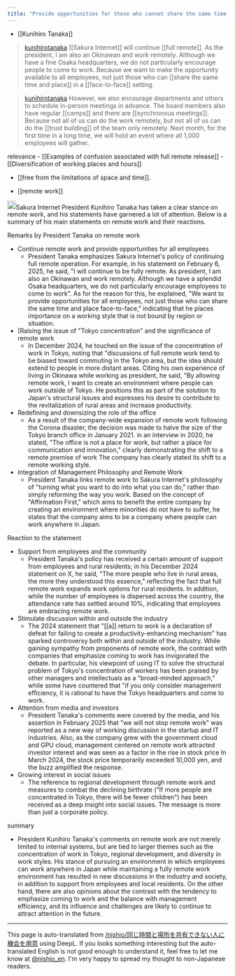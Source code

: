 ```yaml
---
title: "Provide opportunities for those who cannot share the same time and place"
---
```


- [[Kunihiro Tanaka]]
> [kunihirotanaka](https://x.com/kunihirotanaka/status/1887403866896863725) [[Sakura Internet]] will continue [[full remote]].
>  As the president, I am also an Okinawan and work remotely.
>  Although we have a fine Osaka headquarters, we do not particularly encourage people to come to work.
>  Because we want to make the opportunity available to all employees, not just those who can [[share the same time and place]] in a [[face-to-face]] setting.

> [kunihirotanaka](https://x.com/kunihirotanaka/status/1887403869648347368) However, we also encourage departments and others to schedule in-person meetings in advance.
>  The board members also have regular [[camps]] and there are [[synchronous meetings]].
>  Because not all of us can do the work remotely, but not all of us can do the [[trust building]] of the team only remotely.
>  Next month, for the first time in a long time, we will hold an event where all 1,000 employees will gather.

relevance
    - [[Examples of confusion associated with full remote release]]
    - [[Diversification of working places and hours]]
- [[free from the limitations of space and time]].

- [[remote work]]

<img src='https://scrapbox.io/api/pages/nishio-en/grok/icon' alt='grok.icon' height="19.5"/>Sakura Internet President Kunihiro Tanaka has taken a clear stance on remote work, and his statements have garnered a lot of attention. Below is a summary of his main statements on remote work and their reactions.

Remarks by President Tanaka on remote work
- Continue remote work and provide opportunities for all employees
    - President Tanaka emphasizes Sakura Internet's policy of continuing full remote operation. For example, in his statement on February 6, 2025, he said, "I will continue to be fully remote. As president, I am also an Okinawan and work remotely. Although we have a splendid Osaka headquarters, we do not particularly encourage employees to come to work". As for the reason for this, he explained, "We want to provide opportunities for all employees, not just those who can share the same time and place face-to-face," indicating that he places importance on a working style that is not bound by region or situation.
- [Raising the issue of "Tokyo concentration" and the significance of remote work
    - In December 2024, he touched on the issue of the concentration of work in Tokyo, noting that "discussions of full remote work tend to be biased toward commuting in the Tokyo area, but the idea should extend to people in more distant areas. Citing his own experience of living in Okinawa while working as president, he said, "By allowing remote work, I want to create an environment where people can work outside of Tokyo. He positions this as part of the solution to Japan's structural issues and expresses his desire to contribute to the revitalization of rural areas and increase productivity.
- Redefining and downsizing the role of the office
    - As a result of the company-wide expansion of remote work following the Corona disaster, the decision was made to halve the size of the Tokyo branch office in January 2021. in an interview in 2020, he stated, "The office is not a place for work, but rather a place for communication and innovation," clearly demonstrating the shift to a remote premise of work The company has clearly stated its shift to a remote working style.
- Integration of Management Philosophy and Remote Work
    - President Tanaka links remote work to Sakura Internet's philosophy of "turning what you want to do into what you can do," rather than simply reforming the way you work. Based on the concept of "Affirmation First," which aims to benefit the entire company by creating an environment where minorities do not have to suffer, he states that the company aims to be a company where people can work anywhere in Japan.

Reaction to the statement
- Support from employees and the community
    - President Tanaka's policy has received a certain amount of support from employees and rural residents; in his December 2024 statement on X, he said, "The more people who live in rural areas, the more they understood this essence," reflecting the fact that full remote work expands work options for rural residents. In addition, while the number of employees is dispersed across the country, the attendance rate has settled around 10%, indicating that employees are embracing remote work.
- Stimulate discussion within and outside the industry
    - The 2024 statement that "[[a]] return to work is a declaration of defeat for failing to create a productivity-enhancing mechanism" has sparked controversy both within and outside of the industry. While gaining sympathy from proponents of remote work, the contrast with companies that emphasize coming to work has invigorated the debate. In particular, his viewpoint of using IT to solve the structural problem of Tokyo's concentration of workers has been praised by other managers and intellectuals as a "broad-minded approach," while some have countered that "if you only consider management efficiency, it is rational to have the Tokyo headquarters and come to work.
- Attention from media and investors
    - President Tanaka's comments were covered by the media, and his assertion in February 2025 that "we will not stop remote work" was reported as a new way of working discussion in the startup and IT industries. Also, as the company grew with the government cloud and GPU cloud, management centered on remote work attracted investor interest and was seen as a factor in the rise in stock price In March 2024, the stock price temporarily exceeded 10,000 yen, and the buzz amplified the response.
- Growing interest in social issues
    - The reference to regional development through remote work and measures to combat the declining birthrate ("If more people are concentrated in Tokyo, there will be fewer children") has been received as a deep insight into social issues. The message is more than just a corporate policy.

summary
- President Kunihiro Tanaka's comments on remote work are not merely limited to internal systems, but are tied to larger themes such as the concentration of work in Tokyo, regional development, and diversity in work styles. His stance of pursuing an environment in which employees can work anywhere in Japan while maintaining a fully remote work environment has resulted in new discussions in the industry and society, in addition to support from employees and local residents. On the other hand, there are also opinions about the contrast with the tendency to emphasize coming to work and the balance with management efficiency, and its influence and challenges are likely to continue to attract attention in the future.

---
This page is auto-translated from [/nishio/同じ時間と場所を共有できない人に機会を用意](https://scrapbox.io/nishio/同じ時間と場所を共有できない人に機会を用意) using DeepL. If you looks something interesting but the auto-translated English is not good enough to understand it, feel free to let me know at [@nishio_en](https://twitter.com/nishio_en). I'm very happy to spread my thought to non-Japanese readers.